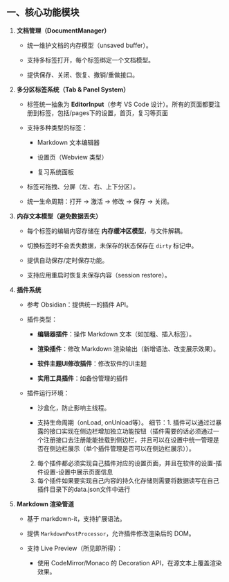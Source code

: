 ## 一、核心功能模块

1. **文档管理（DocumentManager）**
    
    - 统一维护文档的内存模型（unsaved buffer）。
        
    - 支持多标签打开，每个标签绑定一个文档模型。
        
    - 提供保存、关闭、恢复、撤销/重做接口。
        
2. **多分区标签系统（Tab & Panel System）**
    
    - 标签统一抽象为 **EditorInput**（参考 VS Code 设计）。所有的页面都要注册到标签，包括/pages下的设置，首页，复习等页面
        
    - 支持多种类型的标签：
        
        - Markdown 文本编辑器
            
        - 设置页（Webview 类型）
            
        - 复习系统面板
            
    - 标签可拖拽、分屏（左、右、上下分区）。
        
    - 统一生命周期：打开 → 激活 → 修改 → 保存 → 关闭。
        
3. **内存文本模型（避免数据丢失）**
    
    - 每个标签的编辑内容存储在 **内存缓冲区模型**，与文件解耦。
        
    - 切换标签时不会丢失数据，未保存的状态保存在 `dirty` 标记中。
        
    - 提供自动保存/定时保存功能。
        
    - 支持应用重启时恢复未保存内容（session restore）。
        
4. **插件系统**
    
    - 参考 Obsidian：提供统一的插件 API。
        
    - 插件类型：
        
        - **编辑器插件**：操作 Markdown 文本（如加粗、插入标签）。
            
        - **渲染插件**：修改 Markdown 渲染输出（新增语法、改变展示效果）。
            
        - **软件主题UI修改插件**：修改软件的UI主题
            
        - **实用工具插件**：如备份管理的插件
    - 插件运行环境：
        
        - 沙盒化，防止影响主线程。
            
        - 支持生命周期（onLoad, onUnload等）。
        细节：1. 插件可以通过过暴露的接口实现在侧边栏增加独立功能按钮（插件需要的话必须通过一个注册接口去注册能能挂载到侧边栏，并且可以在设置中统一管理是否在侧边栏展示（单个插件管理是否可以在侧边栏展示））。
        2. 每个插件都必须实现自己插件对应的设置页面，并且在软件的设置-插件设置-设置中展示页面信息
        3. 每个插件如果要实现自己内容的持久化存储则需要将数据读写在自己插件目录下的data.json文件中进行
1. **Markdown 渲染管道**
    
    - 基于 markdown-it，支持扩展语法。
        
    - 提供 `MarkdownPostProcessor`，允许插件修改渲染后的 DOM。
        
    - 支持 Live Preview（所见即所得）：
        
        - 使用 CodeMirror/Monaco 的 Decoration API，在源文本上覆盖渲染效果。